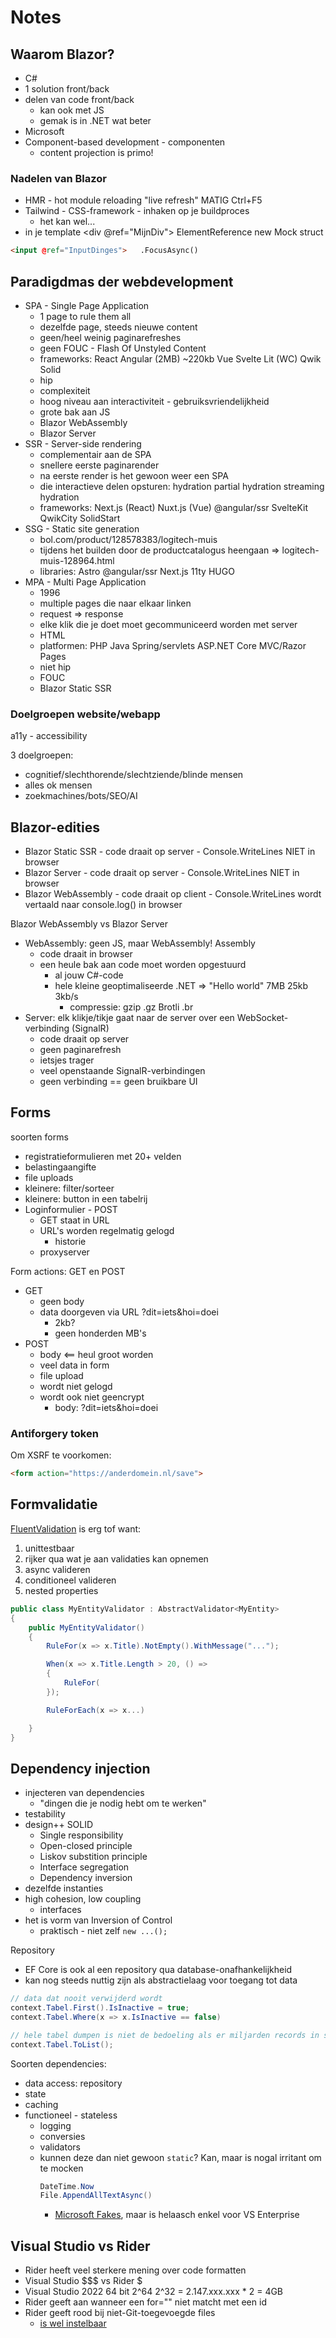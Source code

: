 # Notes

## Waarom Blazor?

- C#
- 1 solution front/back
- delen van code front/back
  - kan ook met JS
  - gemak is in .NET wat beter
- Microsoft
- Component-based development - componenten
  - content projection is primo!

### Nadelen van Blazor

- HMR - hot module reloading  "live refresh"  MATIG  Ctrl+F5
- Tailwind - CSS-framework - inhaken op je buildproces
  - het kan wel...
- in je template <div @ref="MijnDiv"> ElementReference new Mock<ElementReference> struct

```html
<input @ref="InputDinges">   .FocusAsync()
```


## Paradigdmas der webdevelopment

- SPA - Single Page Application
  - 1 page to rule them all
  - dezelfde page, steeds nieuwe content
  - geen/heel weinig paginarefreshes
  - geen FOUC - Flash Of Unstyled Content
  - frameworks: React Angular (2MB) ~220kb Vue Svelte Lit (WC) Qwik Solid
  - hip
  - complexiteit
  - hoog niveau aan interactiviteit - gebruiksvriendelijkheid
  - grote bak aan JS
  - Blazor WebAssembly
  - Blazor Server
- SSR - Server-side rendering
  - complementair aan de SPA
  - snellere eerste paginarender
  - na eerste render is het gewoon weer een SPA
  - die interactieve delen opsturen: hydration  partial hydration streaming hydration
  - frameworks: Next.js (React) Nuxt.js (Vue) @angular/ssr SvelteKit QwikCity SolidStart
- SSG - Static site generation
  - bol.com/product/128578383/logitech-muis
  - tijdens het builden door de productcatalogus heengaan => logitech-muis-128964.html
  - libraries: Astro @angular/ssr Next.js 11ty HUGO
- MPA - Multi Page Application
  - 1996
  - multiple pages die naar elkaar linken
  - request => response
  - elke klik die je doet moet gecommuniceerd worden met server
  - HTML
  - platformen: PHP Java Spring/servlets ASP.NET Core MVC/Razor Pages
  - niet hip
  - FOUC
  - Blazor Static SSR

### Doelgroepen website/webapp

a11y - accessibility

3 doelgroepen:
- cognitief/slechthorende/slechtziende/blinde mensen
- alles ok mensen
- zoekmachines/bots/SEO/AI

## Blazor-edities

- Blazor Static SSR - code draait op server - Console.WriteLines NIET in browser
- Blazor Server - code draait op server - Console.WriteLines NIET in browser
- Blazor WebAssembly - code draait op client - Console.WriteLines wordt vertaald naar console.log() in browser

Blazor WebAssembly vs Blazor Server
- WebAssembly: geen JS, maar WebAssembly!  Assembly
  - code draait in browser
  - een heule bak aan code moet worden opgestuurd
    - al jouw C#-code
    - hele kleine geoptimaliseerde .NET => "Hello world" 7MB   25kb  3kb/s
      - compressie: gzip .gz  Brotli .br
- Server: elk klikje/tikje gaat naar de server over een WebSocket-verbinding (SignalR)
  - code draait op server
  - geen paginarefresh
  - ietsjes trager
  - veel openstaande SignalR-verbindingen
  - geen verbinding == geen bruikbare UI

## Forms

soorten forms
- registratieformulieren met 20+ velden
- belastingaangifte
- file uploads
- kleinere: filter/sorteer
- kleinere: button in een tabelrij
- Loginformulier - POST
  - GET staat in URL
  - URL's worden regelmatig gelogd
    - historie
  - proxyserver

Form actions: GET en POST

- GET
  - geen body
  - data doorgeven via URL  ?dit=iets&hoi=doei
    - 2kb?
    - geen honderden MB's
- POST
  - body <== heul groot worden
  - veel data in form
  - file upload
  - wordt niet gelogd
  - wordt ook niet geencrypt
    - body: ?dit=iets&hoi=doei


### Antiforgery token

Om XSRF te voorkomen:

```html
<form action="https://anderdomein.nl/save">
```

## Formvalidatie

[FluentValidation](https://docs.fluentvalidation.net/en/latest/) is erg tof want:

1. unittestbaar
2. rijker qua wat je aan validaties kan opnemen
3. async valideren
4. conditioneel valideren
5. nested properties

```cs
public class MyEntityValidator : AbstractValidator<MyEntity>
{
	public MyEntityValidator()
	{
		RuleFor(x => x.Title).NotEmpty().WithMessage("...");

		When(x => x.Title.Length > 20, () =>
		{
			RuleFor(
		});

		RuleForEach(x => x...)

	}
}
```

## Dependency injection

- injecteren van dependencies
  - "dingen die je nodig hebt om te werken"
- testability
- design++  SOLID
  - Single responsibility
  - Open-closed principle
  - Liskov substition principle
  - Interface segregation
  - Dependency inversion
- dezelfde instanties
- high cohesion, low coupling
  - interfaces
- het is vorm van Inversion of Control
  - praktisch - niet zelf `new ...();`

Repository
- EF Core is ook al een repository qua database-onafhankelijkheid
- kan nog steeds nuttig zijn als abstractielaag voor toegang tot data

```cs
// data dat nooit verwijderd wordt
context.Tabel.First().IsInactive = true;
context.Tabel.Where(x => x.IsInactive == false) 

// hele tabel dumpen is niet de bedoeling als er miljarden records in staan
context.Tabel.ToList();
```

Soorten dependencies:

- data access: repository
- state
- caching
- functioneel - stateless
  - logging
  - conversies
  - validators
  - kunnen deze dan niet gewoon `static`? Kan, maar is nogal irritant om te mocken
    ```cs
    DateTime.Now
    File.AppendAllTextAsync()
    ```
    - [Microsoft Fakes](https://visualstudio.microsoft.com/vs/compare/), maar is helaasch enkel voor VS Enterprise

## Visual Studio vs Rider

- Rider heeft veel sterkere mening over code formatten
- Visual Studio $$$ vs Rider $
- Visual Studio 2022 64 bit  2^64  2^32 = 2.147.xxx.xxx * 2 = 4GB
- Rider geeft aan wanneer een for="" niet matcht met een id
- Rider geeft rood bij niet-Git-toegevoegde files
  - [is wel instelbaar](https://www.jetbrains.com/help/rider/File_Status_Highlights.html)